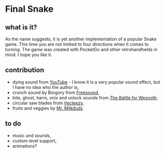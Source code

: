 # Final Snake

## what is it?
As the name suggests, it is yet another implementation of a popular Snake game. This time you are not limited to four directions when it comes to turning. The game was created with PocketGo and other retrohandhelds in mind. I hope you like it.

## contribution
- dying sound from [YouTube](https://www.youtube.com/watch?v=LSEdjZA8EMg) - I know it is a very popular sound effect, but I have no idea who the author is,
- crunch sound by Borgory from [Freesound](https://freesound.org/),
- bite, ghost, harm, onix and unlock sounds from [The Battle for Wesnoth](http://www.wesnoth.org/),
- circular saw blades from [Vecteezy](https://www.vecteezy.com/),
- fruits and veggies by [Mr. Milkduds](https://mrmilkduds.itch.io/).

## to do
- music and sounds,
- custom level support,
- animations?
